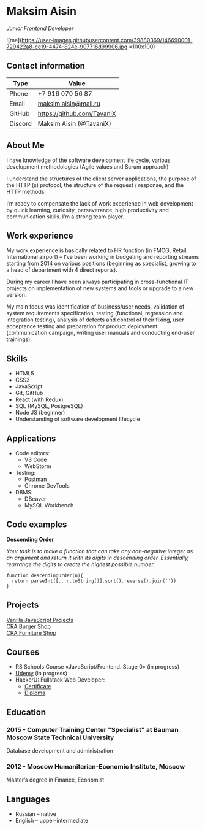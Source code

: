 # Maksim Aisin
_Junior Frontend Developer_

![me](https://user-images.githubusercontent.com/39880369/146690001-729422a8-ce19-4474-824e-907716d99906.jpg =100x100)


## Contact information

| Type | Value | 
|-----------|-----------|  
| Phone | +7 916 070 56 87 | 
| Email | maksim.aisin@mail.ru |
| GitHub | https://github.com/TavaniX |
| Discord | Maksim Aisin (@TavaniX) |


## About Me
I have knowledge of the software development life cycle, various development methodologies (Agile values and Scrum approach)

I understand the structures of the client server applications, the purpose of the HTTP (s) protocol, the structure of the request / response, and the HTTP methods.

I’m ready to compensate the lack of work experience in web development by quick learning, curiosity, perseverance, high productivity and communication skills. I’m a strong team player.

## Work experience
My work experience is basically related to HR function (in FMCG, Retail, International airport) – I’ve been working in budgeting and reporting streams starting from 2014 on various positions (beginning as specialist, growing to a head of department with 4 direct reports). 

During my career I have been always participating in cross-functional IT projects on implementation of new systems and tools or upgrade to a new version.

My main focus was identification of business/user needs, validation of system requirements specification, testing (functional, regression and integration testing), analysis of defects and control of their fixing, user acceptance testing and preparation for product deployment (communication campaign, writing user manuals and conducting end-user trainings).

## Skills
- HTML5
- CSS3
- JavaScript
- Git, GitHub
- React (with Redux)
- SQL (MySQL, PostgreSQL)
- Node JS (beginner)
- Understanding of software development lifecycle

## Applications
- Code editors: 
  - VS Code 
  - WebStorm
- Testing: 
  - Postman 
  - Chrome DevTools
- DBMS: 
  - DBeaver 
  - MySQL Workbench

## Code examples
**Descending Order**

_Your task is to make a function that can take any non-negative integer as an argument and return it with its digits in descending order. Essentially, rearrange the digits to create the highest possible number._

```
function descendingOrder(n){
  return parseInt([...n.toString()].sort().reverse().join(''))
}
```

## Projects
[Vanilla JavaScript Projects](https://github.com/TavaniX/tavanix.github.io)   
[CRA Burger Shop](https://github.com/TavaniX/cra-burger-shop)   
[CRA Furniture Shop](https://github.com/TavaniX/cra-shop-amado)   

## Courses
- RS Schools Course «JavaScript/Frontend. Stage 0» (in progress)
- [Udemy](https://www.udemy.com/course/javascript-tutorial-for-beginners-w/) (in progress)
- HackerU: Fullstack Web Developer:
  - [Certificate](https://yadi.sk/i/v_Waa1o6LU5q0g)
  - [Diploma](https://yadi.sk/i/9Ia2_Gro3q2odQ)

## Education
### 2015 - Computer Training Center "Specialist" at Bauman Moscow State Technical University
Database development and administration

### 2012 - Moscow Humanitarian-Economic Institute, Moscow
Master’s degree in Finance, Economist

## Languages
- Russian – native
- English – upper-intermediate
